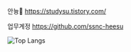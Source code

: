 안늉🐣
https://studysu.tistory.com/

업무계정
https://github.com/ssnc-heesu


  
![Top Langs](https://github-readme-stats.vercel.app/api/top-langs/?username={kim-heesu}&layout=compact&hide=csharp)
